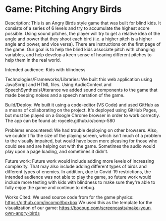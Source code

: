 # Game: Pitching Angry Birds

Description: This is an Angry Birds style game that was built for blind kids. It consists of a series of 6 levels and try to accumulate the highest score possible. Using sound pitches, the player will try to get a relative idea of the angle and power that they shoot each bird (i.e. a higher pitch is a higher angle and power, and vice versa). There are instructions on the first page of the game. Our goal is to help the blind kids associate pitch with changing variables, and help develop a keen sense of hearing different pitches to help them in the real world.

Intended audience: Kids with blindness

Technologies/Frameworks/Libraries: We built this web application using JavaScript and HTML files. Using AudioContext and SpeechSynthesisUtterance we added sound components to the game that made beeping noises and a speech narration of the game.

Build/Deploy: We built it using a code-editor (VS Code) and used GitHub as a means of collaborating on the project. It's deployed using GitHub Pages, but must be played on a Google Chrome browser in order to work correctly. The app can be found at: roycele.github.io/comp-580

Problems encountered: We had trouble deploying on other browsers. Also, we couldn't fix the size of the playing screen, which isn't much of a problem to the visually impaired, but would have been more pleasing for those who could see and are helping out with the game. Sometimes the audio would play upon a page loading, and sometimes it didn't.

Future work: Future work would include adding more levels of increasing complexity. That may also include adding different types of birds and different types of enemies. In addition, due to Covid-19 restrictions, the intended audience was not able to play the game, so future work would include more testing with kids with blindness to make sure they're able to fully enjoy the game and continue to debug.

Works Cited:
We used source code from for the game physics: https://github.com/incompl/boxbox
We used this as the template for the visualization of our game: https://bocoup.com/screencasts/make-your-own-angry-birds
